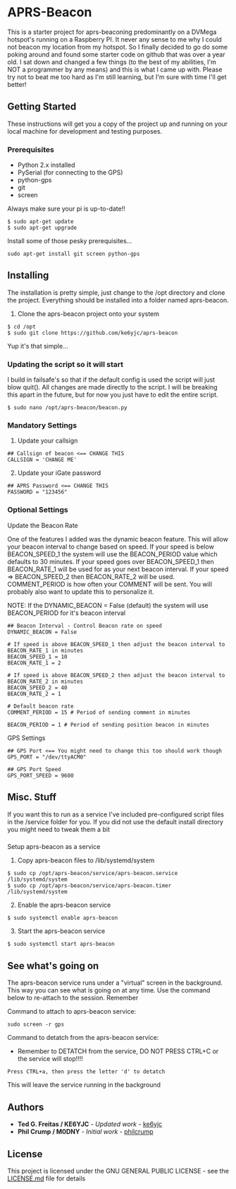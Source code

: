 # APRS-Beacon

This is a starter project for aprs-beaconing predominantly on a DVMega hotspot's running on a Raspberry PI. It never any sense to me why I could not beacon my location from my hotspot. So I finally decided to go do some poking around and found some starter code on github that was over a year old. I sat down and changed a few things (to the best of my abilities, I'm NOT a programmer by any means) and this is what I came up with. Please try not to beat me too hard as I'm still learning, but I'm sure with time I'll get better!

## Getting Started

These instructions will get you a copy of the project up and running on your local machine for development and testing purposes.

### Prerequisites

* Python 2.x installed
* PySerial (for connecting to the GPS)
* python-gps
* git
* screen

Always make sure your pi is up-to-date!!

```
$ sudo apt-get update
$ sudo apt-get upgrade
```

Install some of those pesky prerequisites...

```
sudo apt-get install git screen python-gps
```

## Installing

The installation is pretty simple, just change to the /opt directory and clone the project. Everything should be installed into a folder named aprs-beacon.

1. Clone the aprs-beacon project onto your system

```
$ cd /opt
$ sudo git clone https://github.com/ke6yjc/aprs-beacon
```

Yup it's that simple...

### Updating the script so it will start

I build in failsafe's so that if the default config is used the script will just blow quit(). All changes are made directly to the script. I will be breaking this apart in the future, but for now you just have to edit the entire script.

```
$ sudo nano /opt/aprs-beacon/beacon.py
```

### Mandatory Settings

1. Update your callsign

```
## Callsign of beacon <== CHANGE THIS
CALLSIGN = 'CHANGE ME'
```

2. Update your iGate password

```
## APRS Password <== CHANGE THIS
PASSWORD = "123456"
```

### Optional Settings

Update the Beacon Rate

One of the features I added was the dynamic beacon feature. This will allow your beacon interval to change based on speed. If your speed is below BEACON_SPEED_1 the system will use the BEACON_PERIOD value which defaults to 30 minutes. If your speed goes over BEACON_SPEED_1 then BEACON_RATE_1 will be used for as your next beacon interval. If your speed => BEACON_SPEED_2 then BEACON_RATE_2 will be used. COMMENT_PERIOD is how often your COMMENT will be sent. You will probably also want to update this to personalize it.

NOTE: If the DYNAMIC_BEACON = False (default) the system will use BEACON_PERIOD for it's beacon interval

```
## Beacon Interval - Control Beacon rate on speed
DYNAMIC_BEACON = False

# If speed is above BEACON_SPEED_1 then adjust the beacon interval to BEACON_RATE_1 in minutes
BEACON_SPEED_1 = 10
BEACON_RATE_1 = 2

# If speed is above BEACON_SPEED_2 then adjust the beacon interval to BEACON_RATE_2 in minutes
BEACON_SPEED_2 = 40
BEACON_RATE_2 = 1

# Default beacon rate
COMMENT_PERIOD = 15 # Period of sending comment in minutes

BEACON_PERIOD = 1 # Period of sending position beacon in minutes
```

GPS Settings

```
## GPS Port <== You might need to change this too should work though
GPS_PORT = "/dev/ttyACM0"

## GPS Port Speed
GPS_PORT_SPEED = 9600
```

## Misc. Stuff

If you want this to run as a service I've included pre-configured script files in the /service folder for you. If you did not use the default install directory you might need to tweak them a bit

###

Setup aprs-beacon as a service

1. Copy aprs-beacon files to /lib/systemd/system

```
$ sudo cp /opt/aprs-beacon/service/aprs-beacon.service /lib/systemd/system
$ sudo cp /opt/aprs-beacon/service/aprs-beacon.timer /lib/systemd/system
```

2. Enable the aprs-beacon service

```
$ sudo systemctl enable aprs-beacon
```

3. Start the aprs-beacon service
```
$ sudo systemctl start aprs-beacon
```

## See what's going on

The aprs-beacon service runs under a "virtual" screen in the background. This way you can see what is going on at any time. Use the command below to re-attach to the session. Remember 

Command to attach to aprs-beacon service: 

```
sudo screen -r gps
```

Command to detatch from the aprs-beacon service:

* Remember to DETATCH from the service, DO NOT PRESS CTRL+C or the service will stop!!!!

```
Press CTRL+a, then press the letter 'd' to detatch
```

This will leave the service running in the background

## Authors

* **Ted G. Freitas / KE6YJC** - *Updated work* - [ke6yjc](https://github.com/ke6yjc)
* **Phil Crump / M0DNY** - *Initial work* - [philcrump](https://github.com/philcrump)


## License

This project is licensed under the GNU GENERAL PUBLIC LICENSE - see the [LICENSE.md](LICENSE.md) file for details
